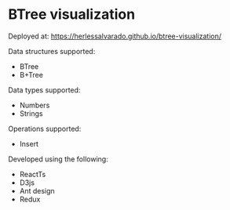 # BTree visualization

Deployed at: https://herlessalvarado.github.io/btree-visualization/

Data structures supported:
- BTree
- B+Tree

Data types supported:
- Numbers
- Strings

Operations supported:
- Insert

Developed using the following:
- ReactTs
- D3js
- Ant design
- Redux
